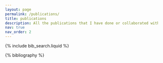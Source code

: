```yaml
---
layout: page
permalink: /publications/
title: publications
description: All the publications that I have done or collaborated with. (†:Equal contribution)
nav: true
nav_order: 2
---
```


<!-- _pages/publications.md -->

<!-- Bibsearch Feature -->

{% include bib_search.liquid %}

<div class="publications">

{% bibliography %}

</div>
